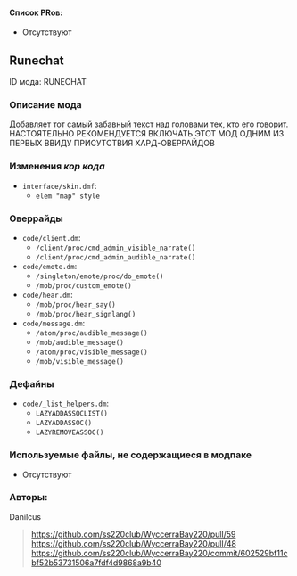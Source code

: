 
#### Список PRов:

- Отсутствуют
<!--
  Ссылки на PRы, связанные с модом:
  - Создание
  - Большие изменения
-->

<!-- Название мода. Не важно на русском или на английском. -->
## Runechat

ID мода: RUNECHAT
<!--
  Название модпака прописными буквами, СОЕДИНЁННЫМИ_ПОДЧЁРКИВАНИЕМ,
  которое ты будешь использовать для обозначения файлов.
-->

### Описание мода

Добавляет тот самый забавный текст над головами тех, кто его говорит.
НАСТОЯТЕЛЬНО РЕКОМЕНДУЕТСЯ ВКЛЮЧАТЬ ЭТОТ МОД ОДНИМ ИЗ ПЕРВЫХ ВВИДУ ПРИСУТСТВИЯ ХАРД-ОВЕРРАЙДОВ
<!--
  Что он делает, что добавляет: что, куда, зачем и почему - всё здесь.
  А также любая полезная информация.
-->

### Изменения *кор кода*

- `interface/skin.dmf`:
  - `elem "map" style`
<!--
  Если вы редактировали какие-либо процедуры или переменные в кор коде,
  они должны быть указаны здесь.
  Нужно указать и файл, и процедуры/переменные.

  Изменений нет - напиши "Отсутствуют"
-->

### Оверрайды

- `code/client.dm`:
  - `/client/proc/cmd_admin_visible_narrate()`
  - `/client/proc/cmd_admin_audible_narrate()`
- `code/emote.dm`:
  - `/singleton/emote/proc/do_emote()`
  - `/mob/proc/custom_emote()`
- `code/hear.dm`:
  - `/mob/proc/hear_say()`
  - `/mob/proc/hear_signlang()`
- `code/message.dm`:
  - `/atom/proc/audible_message()`
  - `/mob/audible_message()`
  - `/atom/proc/visible_message()`
  - `/mob/visible_message()`
<!--
  Если ты добавлял новый модульный оверрайд, его нужно указать здесь.
  Здесь указываются оверрайды в твоём моде и папке `_master_files`

  Изменений нет - напиши "Отсутствуют"
-->

### Дефайны

- `code/_list_helpers.dm`:
  - `LAZYADDASSOCLIST()`
  - `LAZYADDASSOC()`
  - `LAZYREMOVEASSOC()`
<!--
  Если требовалось добавить какие-либо дефайны, укажи файлы,
  в которые ты их добавил, а также перечисли имена.
  И то же самое, если ты используешь дефайны, определённые другим модом.

  Не используешь - напиши "Отсутствуют"
-->

### Используемые файлы, не содержащиеся в модпаке

- Отсутствуют
<!--
  Будь то немодульный файл или модульный файл, который не содержится в папке,
  принадлежащей этому конкретному моду, он должен быть упомянут здесь.
  Хорошими примерами являются иконки или звуки, которые используются одновременно
  несколькими модулями, или что-либо подобное.
-->

### Авторы:

Danilcus
>https://github.com/ss220club/WyccerraBay220/pull/59
>https://github.com/ss220club/WyccerraBay220/pull/48
>https://github.com/ss220club/WyccerraBay220/commit/602529bf11cbf52b53731506a7fdf4d9868a9b40
<!--
  Здесь находится твой никнейм
  Если работал совместно - никнеймы тех, кто помогал.
  В случае порта чего-либо должна быть ссылка на источник.
-->
